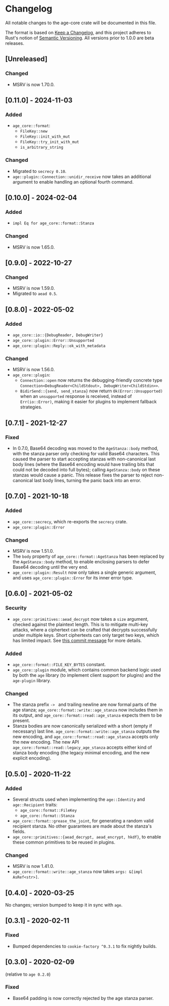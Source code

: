 # Changelog
All notable changes to the age-core crate will be documented in this file.

The format is based on [Keep a Changelog](https://keepachangelog.com/en/1.0.0/),
and this project adheres to Rust's notion of
[Semantic Versioning](https://semver.org/spec/v2.0.0.html). All versions prior
to 1.0.0 are beta releases.

## [Unreleased]

### Changed
- MSRV is now 1.70.0.

## [0.11.0] - 2024-11-03
### Added
- `age_core::format`:
  - `FileKey::new`
  - `FileKey::init_with_mut`
  - `FileKey::try_init_with_mut`
  - `is_arbitrary_string`

### Changed
- Migrated to `secrecy 0.10`.
- `age::plugin::Connection::unidir_receive` now takes an additional argument to
  enable handling an optional fourth command.

## [0.10.0] - 2024-02-04
### Added
- `impl Eq for age_core::format::Stanza`

### Changed
- MSRV is now 1.65.0.

## [0.9.0] - 2022-10-27
### Changed
- MSRV is now 1.59.0.
- Migrated to `aead 0.5`.

## [0.8.0] - 2022-05-02
### Added
- `age_core::io::{DebugReader, DebugWriter}`
- `age_core::plugin::Error::Unsupported`
- `age_core::plugin::Reply::ok_with_metadata`

### Changed
- MSRV is now 1.56.0.
- `age_core::plugin`:
  - `Connection::open` now returns the debugging-friendly concrete type
    `Connection<DebugReader<ChildStdout>, DebugWriter<ChildStdin>>`.
  - `BidirSend::{send, send_stanza}` now return `Ok(Error::Unsupported)` when an
    `unsupported` response is received, instead of `Err(io::Error)`, making it
    easier for plugins to implement fallback strategies.

## [0.7.1] - 2021-12-27
### Fixed
- In 0.7.0, Base64 decoding was moved to the `AgeStanza::body` method, with the
  stanza parser only checking for valid Base64 characters. This caused the
  parser to start accepting stanzas with non-canonical last body lines (where
  the Base64 encoding would have trailing bits that could not be decoded into
  full bytes); calling `AgeStanza::body` on these stanzas would cause a panic.
  This release fixes the parser to reject non-canonical last body lines, turning
  the panic back into an error.

## [0.7.0] - 2021-10-18
### Added
- `age_core::secrecy`, which re-exports the `secrecy` crate.
- `age_core::plugin::Error`

### Changed
- MSRV is now 1.51.0.
- The `body` property of `age_core::format::AgeStanza` has been replaced by the
  `AgeStanza::body` method, to enable enclosing parsers to defer Base64 decoding
  until the very end.
- `age_core::plugin::Result` now only takes a single generic argument, and uses
  `age_core::plugin::Error` for its inner error type.

## [0.6.0] - 2021-05-02
### Security
- `age_core::primitives::aead_decrypt` now takes a `size` argument, checked
  against the plaintext length. This is to mitigate multi-key attacks, where a
  ciphertext can be crafted that decrypts successfully under multiple keys.
  Short ciphertexts can only target two keys, which has limited impact. See
  [this commit message](https://github.com/FiloSottile/age/commit/2194f6962c8bb3bca8a55f313d5b9302596b593b)
  for more details.

### Added
- `age_core::format::FILE_KEY_BYTES` constant.
- `age_core::plugin` module, which contains common backend logic used by both
  the `age` library (to implement client support for plugins) and the
  `age-plugin` library.

### Changed
- The stanza prefix `-> ` and trailing newline are now formal parts of the age
  stanza; `age_core::format::write::age_stanza` now includes them in its output,
  and `age_core::format::read::age_stanza` expects them to be present.
- Stanza bodies are now canonically serialized with a short (empty if necessary)
  last line. `age_core::format::write::age_stanza` outputs the new encoding, and
  `age_core::format::read::age_stanza` accepts only the new encoding. The new
  API `age_core::format::read::legacy_age_stanza` accepts either kind of stanza
  body encoding (the legacy minimal encoding, and the new explicit encoding).

## [0.5.0] - 2020-11-22
### Added
- Several structs used when implementing the `age::Identity` and
  `age::Recipient` traits:
  - `age_core::format::FileKey`
  - `age_core::format::Stanza`
- `age_core::format::grease_the_joint`, for generating a random valid recipient
  stanza. No other guarantees are made about the stanza's fields.
- `age_core::primitives::{aead_decrypt, aead_encrypt, hkdf}`, to enable these
  common primitives to be reused in plugins.

### Changed
- MSRV is now 1.41.0.
- `age_core::format::write::age_stanza` now takes `args: &[impl AsRef<str>]`.

## [0.4.0] - 2020-03-25
No changes; version bumped to keep it in sync with `age`.

## [0.3.1] - 2020-02-11
### Fixed
- Bumped dependencies to `cookie-factory ^0.3.1` to fix nightly builds.

## [0.3.0] - 2020-02-09
(relative to `age 0.2.0`)

### Fixed
- Base64 padding is now correctly rejected by the age stanza parser.
